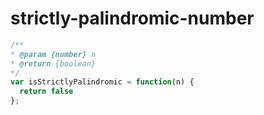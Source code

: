 
  # strictly-palindromic-number

  ```javascript
  /**
 * @param {number} n
 * @return {boolean}
 */
var isStrictlyPalindromic = function(n) {
    return false
};
  ```
  